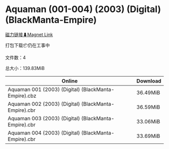# Aquaman (001-004) (2003) (Digital) (BlackManta-Empire)

[磁力链接⬇Magnet Link](magnet:?xt=urn:btih:76fb38b33fe5fd79c3e8402a1da7dd10f9953fc2&dn=Aquaman%20%28001-004%29%20%282003%29%20%28Digital%29%20%28BlackManta-Empire%29)

打包下载📦仍在工事中

文件数：4

总大小：139.83MiB

Online | Download
--- | ---
Aquaman 001 (2003) (Digital) (BlackManta-Empire).cbz | 36.49MiB
Aquaman 002 (2003) (Digital) (BlackManta-Empire).cbr | 36.59MiB
Aquaman 003 (2003) (Digital) (BlackManta-Empire).cbr | 33.06MiB
Aquaman 004 (2003) (Digital) (BlackManta-Empire).cbr | 33.69MiB
